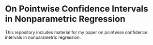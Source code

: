 # On Pointwise Confidence Intervals in Nonparametric Regression

This repository includes material for my paper on pointwise confidence intervals in nonparametric regression.
